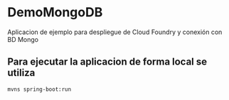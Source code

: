# DemoMongoDB

Aplicacion de ejemplo para despliegue de Cloud Foundry y conexión con BD Mongo

## Para ejecutar la aplicacion de forma local se utiliza

```shell
mvns spring-boot:run
```
